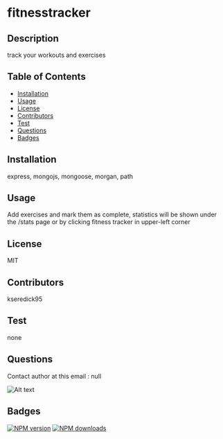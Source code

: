 
# fitnesstracker

## Description
track your workouts and exercises

## Table of Contents
* [Installation](#installation)
* [Usage](#usage)
* [License](#license)
* [Contributors](#contributors)
* [Test](#test)
* [Questions](#questions)
* [Badges](#badges)

## Installation
express, mongojs, mongoose, morgan, path

## Usage
Add exercises and mark them as complete, statistics will be shown under the /stats page or by clicking fitness tracker in upper-left corner

## License
MIT

## Contributors
kseredick95

## Test
none

## Questions
Contact author at this email : null

![Alt text](https://avatars1.githubusercontent.com/u/58563108?v=4)

## Badges
<span class="badge-npmversion"><a href="https://npmjs.org/package/badges" title="View this project on NPM"><img src="https://img.shields.io/npm/v/badges.svg" alt="NPM version" /></a></span>
<span class="badge-npmdownloads"><a href="https://npmjs.org/package/badges" title="View this project on NPM"><img src="https://img.shields.io/npm/dm/badges.svg" alt="NPM downloads" /></a></span>
